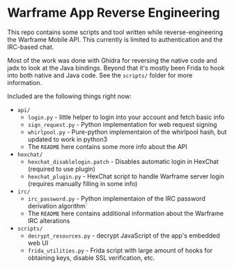 # Warframe App Reverse Engineering

This repo contains some scripts and tool written while reverse-engineering the Warframe Mobile API.
This currently is limited to authentication and the IRC-based chat.

Most of the work was done with Ghidra for reversing the native code and jadx to look at the Java bindings. Beyond that it's mostly been Frida to hook into both native and Java code. See the `scripts/` folder for more information.

Included are the following things right now:
- `api/`
  + `login.py` - little helper to login into your account and fetch basic info
  + `sign_request.py` - Python implementation for web request signing
  + `whirlpool.py` - Pure-python implementaion of the whirlpool hash, but updated to work in python3
  + The `README` here contains some more info about the API
- `hexchat/`
  + `hexchat_disablelogin.patch` - Disables automatic login in HexChat (required to use plugin)
  + `hexchat_plugin.py` - HexChat script to handle Warframe server login (requires manually filling in some info)
- `irc/`
  + `irc_password.py` - Python implementaion of the IRC password derivation algorithm`
  + The `README` here contains additional information about the Warframe IRC alterations
- `scripts/`
  + `decrypt_resources.py` - decrypt JavaScript of the app's embedded web UI
  + `frida_utilities.py` - Frida script with large amount of hooks for obtaining keys, disable SSL verification, etc.
